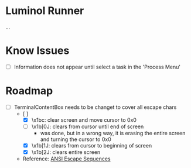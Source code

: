 # Luminol Runner

...

# Know Issues

- [ ] Information does not appear until select a task in the 'Process Menu'

# Roadmap

- [ ] TerminalContentBox needs to be changet to cover all escape chars
    - [ ] 
        - [x] \x1bc: clear screen and move cursor to 0x0
        - [ ] \x1b[0J: clears from cursor until end of screen
            - was done, but in a wrong way, it is erasing the entire screen and turning the cursor to 0x0
        - [x] \x1b[1J: clears from cursor to beginning of screen
        - [x] \x1b[2J: clears entire screen
    - Reference: [ANSI Escape Sequences](https://gist.github.com/fnky/458719343aabd01cfb17a3a4f7296797)